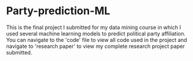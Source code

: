 # Party-prediction-ML
This is the final project I submitted for my data mining course in which I used several machine learning models to predict political party affiliation.
You can navigate to the 'code' file to view all code used in the project and navigate to 'research paper' to view my complete research project paper submitted.
